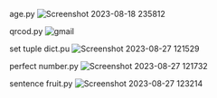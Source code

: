 age.py
![Screenshot 2023-08-18 235812](https://github.com/navidrezahadian/python.tamrin/assets/92804948/d7084b19-869c-47bb-b66e-3ebd82caf783)

qrcod.py
![gmail](https://github.com/navidrezahadian/python.tamrin/assets/92804948/f83bba4e-05f4-4a05-ad37-dcf15fee76eb)

set tuple dict.pu
![Screenshot 2023-08-27 121529](https://github.com/navidrezahadian/python.tamrin/assets/92804948/d911b9c8-ca2b-48c9-b01a-2bdf54c9316e)

perfect number.py
![Screenshot 2023-08-27 121732](https://github.com/navidrezahadian/python.tamrin/assets/92804948/8fb01470-e12c-4eca-94bd-4972646728fa)

sentence fruit.py
![Screenshot 2023-08-27 123214](https://github.com/navidrezahadian/python.tamrin/assets/92804948/2b8d9baf-16a8-4c80-8a2c-aca8e2b9fdc2)
